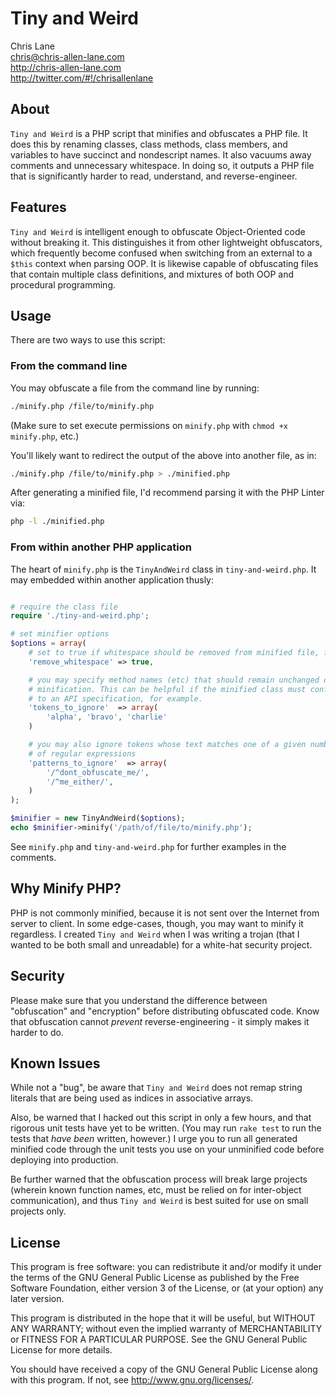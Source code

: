 Tiny and Weird
==============
Chris Lane  
chris@chris-allen-lane.com  
http://chris-allen-lane.com  
http://twitter.com/#!/chrisallenlane  

About
-----
`Tiny and Weird` is a PHP script that minifies and obfuscates a PHP file. It does this by renaming classes, class methods, class members, and variables to have succinct and nondescript names. It also vacuums away comments and unnecessary whitespace. In doing so, it outputs a PHP file that is significantly harder to read, understand, and reverse-engineer.

Features
--------
`Tiny and Weird` is intelligent enough to obfuscate Object-Oriented code without breaking it. This distinguishes it from other lightweight obfuscators, which frequently become confused when switching from an external to a `$this` context when parsing OOP. It is likewise capable of obfuscating files that contain multiple class definitions, and mixtures of both OOP and procedural programming.

Usage
-----
There are two ways to use this script:

### From the command line ###
You may obfuscate a file from the command line by running:

```bash
./minify.php /file/to/minify.php
```
(Make sure to set execute permissions on `minify.php` with `chmod +x minify.php`, etc.)

You'll likely want to redirect the output of the above into another file, as in:

```bash
./minify.php /file/to/minify.php > ./minified.php
```

After generating a minified file, I'd recommend parsing it with the PHP Linter via:
```bash
php -l ./minified.php
```

### From within another PHP application ###
The heart of `minify.php` is the `TinyAndWeird` class in `tiny-and-weird.php`. It may embedded within another application thusly:

```php

# require the class file
require './tiny-and-weird.php';

# set minifier options
$options = array(
    # set to true if whitespace should be removed from minified file, false otherwise
    'remove_whitespace' => true,

    # you may specify method names (etc) that should remain unchanged during 
    # minification. This can be helpful if the minified class must conform
    # to an API specification, for example.
    'tokens_to_ignore'  => array(
        'alpha', 'bravo', 'charlie'
    )

    # you may also ignore tokens whose text matches one of a given number
    # of regular expressions
    'patterns_to_ignore'  => array(
        '/^dont_obfuscate_me/',
        '/^me_either/',
    )
);

$minifier = new TinyAndWeird($options);
echo $minifier->minify('/path/of/file/to/minify.php');
```

See `minify.php` and `tiny-and-weird.php` for further examples in the comments.

Why Minify PHP?
---------------
PHP is not commonly minified, because it is not sent over the Internet from server to client. In some edge-cases, though, you may want to minify it regardless. I created `Tiny and Weird` when I was writing a trojan (that I wanted to be both small and unreadable) for a white-hat security project. 

Security
--------
Please make sure that you understand the difference between "obfuscation" and "encryption" before distributing obfuscated code. Know that obfuscation cannot _prevent_ reverse-engineering - it simply makes it harder to do.

Known Issues
------------
While not a "bug", be aware that `Tiny and Weird` does not remap string literals that are being used as indices in associative arrays.

Also, be warned that I hacked out this script in only a few hours, and that rigorous unit tests have yet to be written. (You may run `rake test` to run the tests that _have been_ written, however.) I urge you to run all generated minified code through the unit tests you use on your unminified code before deploying into production.

Be further warned that the obfuscation process will break large projects (wherein known function names, etc, must be relied on for inter-object communication), and thus `Tiny and Weird` is best suited for use on small projects only.

License
-------
This program is free software: you can redistribute it and/or modify
it under the terms of the GNU General Public License as published by
the Free Software Foundation, either version 3 of the License, or
(at your option) any later version.

This program is distributed in the hope that it will be useful,
but WITHOUT ANY WARRANTY; without even the implied warranty of
MERCHANTABILITY or FITNESS FOR A PARTICULAR PURPOSE.  See the
GNU General Public License for more details.

You should have received a copy of the GNU General Public License
along with this program.  If not, see <http://www.gnu.org/licenses/>.

